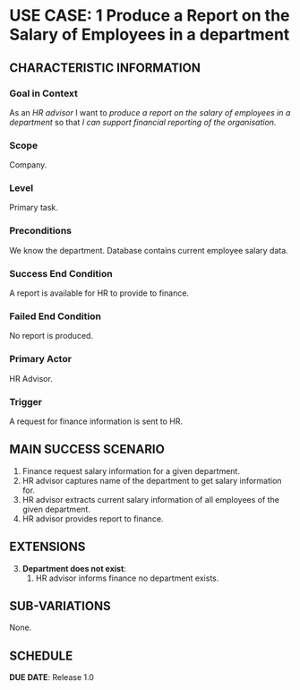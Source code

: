 # USE CASE: 1 Produce a Report on the Salary of Employees in a department

## CHARACTERISTIC INFORMATION

### Goal in Context

As an *HR advisor* I want to *produce a report on the salary of employees in a department* so that *I can support financial reporting of the organisation.*
### Scope

Company.

### Level

Primary task.

### Preconditions

We know the department. Database contains current employee salary data.

### Success End Condition

A report is available for HR to provide to finance.

### Failed End Condition

No report is produced.

### Primary Actor

HR Advisor.

### Trigger

A request for finance information is sent to HR.

## MAIN SUCCESS SCENARIO

1. Finance request salary information for a given department.
2. HR advisor captures name of the department to get salary information for.
3. HR advisor extracts current salary information of all employees of the given department.
4. HR advisor provides report to finance.

## EXTENSIONS

3. **Department does not exist**:
    1. HR advisor informs finance no department exists.

## SUB-VARIATIONS

None.

## SCHEDULE

**DUE DATE**: Release 1.0
